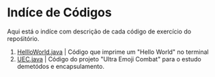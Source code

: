 # Indíce de Códigos
Aqui está o indíce com descrição de cada código de exercício do repośitório.

 1. [HellloWorld.java](https://github.com/NekoYasha7/Desafio-java-bootcamp-DIO/blob/master/codigos/HelloWorld.java) | Código que imprime um "Hello World" no terminal
 2. [UEC.java](https://github.com/NekoYasha7/Desafio-java-bootcamp-DIO/tree/master/codigos/UEC/src/uec) | Código do projeto "Ultra Emoji Combat" para o estudo demetódos e encapsulamento.
